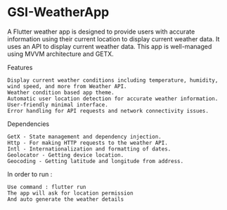# GSI-WeatherApp

A Flutter weather app is designed to provide users with accurate information using their current location to display current weather data. It uses an API to display current weather data. This app is well-managed using MVVM architecture and GETX.

Features

    Display current weather conditions including temperature, humidity, wind speed, and more from Weather API.
    Weather condition based app theme.
    Automatic user location detection for accurate weather information.
    User-friendly minimal interface.
    Error handling for API requests and network connectivity issues.

Dependencies

    GetX - State management and dependency injection.
    Http - For making HTTP requests to the weather API.
    Intl - Internationalization and formatting of dates.
    Geolocator - Getting device location.
    Geocoding - Getting latitude and longitude from address.

In order to run :

    Use command : flutter run 
    The app will ask for location permission 
    And auto generate the weather details
